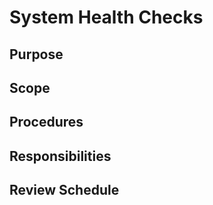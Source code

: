 # System Health Checks

## Purpose

## Scope

## Procedures

## Responsibilities

## Review Schedule
